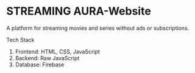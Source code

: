 # STREAMING AURA-Website
A platform for streaming movies and series without ads or subscriptions.
 
 Tech Stack
1. Frontend: HTML, CSS, JavaScript
2. Backend: Raw JavaScript
3. Database: Firebase
